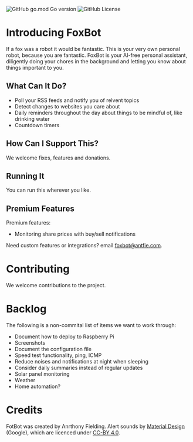 ![GitHub go.mod Go version](https://img.shields.io/github/go-mod/go-version/antfie/FoxBot)
![GitHub License](https://img.shields.io/github/license/antfie/FoxBot)

# Introducing FoxBot

If a fox was a robot it would be fantastic. This is your very own personal robot, because you are fantastic. FoxBot is your AI-free personal assistant, diligently doing your chores in the background and letting you know about things important to you.

## What Can It Do?

* Poll your RSS feeds and notify you of relvent topics
* Detect changes to websites you care about
* Daily reminders throughout the day about things to be mindful of, like drinking water
* Countdown timers

## How Can I Support This?

We welcome fixes, features and donations.

## Running It

You can run this wherever you like.

## Premium Features

Premium features:

- Monitoring share prices with buy/sell notifications

Need custom features or integrations? email foxbot@antfie.com. 

# Contributing

We welcome contributions to the project.

# Backlog

The following is a non-commital list of items we want to work through:

- Document how to deploy to Raspberry Pi
- Screenshots
- Document the configuration file
- Speed test functionality, ping, ICMP
- Reduce noises and notifications at night when sleeping
- Consider daily summaries instead of regular updates
- Solar panel monitoring
- Weather
- Home automation?

# Credits

FotBot was created by Anrthony Fielding. Alert sounds by [Material Design](https://m2.material.io/design/sound/sound-resources.html) (Google), which are licenced under [CC-BY 4.0](https://creativecommons.org/licenses/by/4.0/legalcode).
